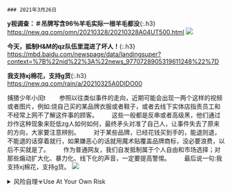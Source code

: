 ```note
### 2021年3月26日
```
**y视调查：＃吊牌写含96％羊毛实际一根羊毛都没**{:.h3}<br>
https://new.qq.com/omn/20210328/20210328A04UT500.html
![](http://wx2.sinaimg.cn/large/d8b41602gy1gowg0hq0f2j20h10bk48f.jpg)

**今天，抵制H&M的qz队伍里混进了坏人！**{:.h3}<br>
https://mbd.baidu.com/newspage/data/landingsuper?context=%7B%22nid%22%3A%22news_9770728905319611248%22%7D

**我支持xj棉花，支持g货**{:.h3}<br>
https://new.qq.com/rain/a/20210325A0DIDO00

捕猹少年小闰t
　　参照以往类似事件的走向，近期可能会出现一两个这样的视频或者图片，例如:烧自己买的某品牌衣服或者鞋子，或者去线下实体店指责员工和不经常上网不了解这件事的顾客。
　　这些一般都是反串或者高级黑，他们通过炒作这种现象来贬低zg人如何如何，最终矛头对准了自己人，让事件失去了原来的方向，大家要注意辨别。
　　对于某些品牌，已经花钱买到手的，能退则退，不能退的话穿着就行，如果嫌恶心的话就用魔术贴覆盖品牌商标，没必要浪费，以后不买就是了。
　　作为普通网友，我们自发抵制属于个人自由和市场选择；对那些煽动扩大化、暴力化、线下化的声音，一定要提高警惕。
　　最后说一句:我支持xj棉花，支持g货。
![](https://inews.gtimg.com/newsapp_bt/0/13334470232/1000)

<details>
	<summary>风险自理☣Use At Your Own Risk</summary>
	<pre>

zg大使应约赴法gw交b交涉，媒体披露现场“火药味十足
https://baijiahao.baidu.com/s?id=1695173821537579921

他们在意s形态着魔的z客和媒体裹挟下，根本不在乎事实的经纬，只要zz的正确。对于这种具有病态心理的sh绝不能惯着，一惯着他们就会疯得更厉害。

	</pre>

</details>
